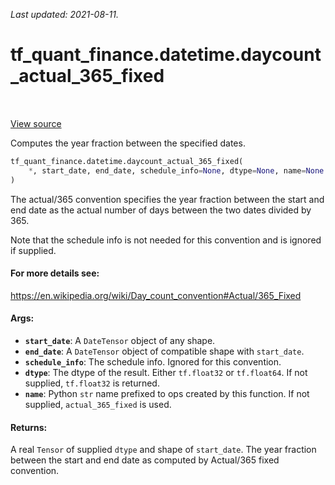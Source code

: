 <!--
This file is generated by a tool. Do not edit directly.
For open-source contributions the docs will be updated automatically.
-->

*Last updated: 2021-08-11.*

<div itemscope itemtype="http://developers.google.com/ReferenceObject">
<meta itemprop="name" content="tf_quant_finance.datetime.daycount_actual_365_fixed" />
<meta itemprop="path" content="Stable" />
</div>

# tf_quant_finance.datetime.daycount_actual_365_fixed

<!-- Insert buttons and diff -->

<table class="tfo-notebook-buttons tfo-api" align="left">
</table>

<a target="_blank" href="https://github.com/google/tf-quant-finance/blob/master/tf_quant_finance/datetime/daycounts.py">View source</a>



Computes the year fraction between the specified dates.

```python
tf_quant_finance.datetime.daycount_actual_365_fixed(
    *, start_date, end_date, schedule_info=None, dtype=None, name=None
)
```



<!-- Placeholder for "Used in" -->

The actual/365 convention specifies the year fraction between the start and
end date as the actual number of days between the two dates divided by 365.

Note that the schedule info is not needed for this convention and is ignored
if supplied.

#### For more details see:


https://en.wikipedia.org/wiki/Day_count_convention#Actual/365_Fixed

#### Args:


* <b>`start_date`</b>: A `DateTensor` object of any shape.
* <b>`end_date`</b>: A `DateTensor` object of compatible shape with `start_date`.
* <b>`schedule_info`</b>: The schedule info. Ignored for this convention.
* <b>`dtype`</b>: The dtype of the result. Either `tf.float32` or `tf.float64`. If not
  supplied, `tf.float32` is returned.
* <b>`name`</b>: Python `str` name prefixed to ops created by this function. If not
  supplied, `actual_365_fixed` is used.


#### Returns:

A real `Tensor` of supplied `dtype` and shape of `start_date`. The year
fraction between the start and end date as computed by Actual/365 fixed
convention.

